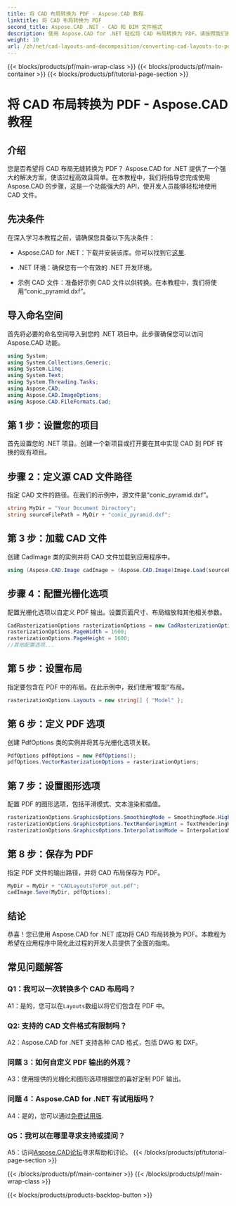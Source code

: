 ```yaml
---
title: 将 CAD 布局转换为 PDF - Aspose.CAD 教程
linktitle: 将 CAD 布局转换为 PDF
second_title: Aspose.CAD .NET - CAD 和 BIM 文件格式
description: 使用 Aspose.CAD for .NET 轻松将 CAD 布局转换为 PDF。请按照我们的分步指南进行无缝集成。
weight: 10
url: /zh/net/cad-layouts-and-decomposition/converting-cad-layouts-to-pdf/
---
```


{{< blocks/products/pf/main-wrap-class >}}
{{< blocks/products/pf/main-container >}}
{{< blocks/products/pf/tutorial-page-section >}}

# 将 CAD 布局转换为 PDF - Aspose.CAD 教程

## 介绍

您是否希望将 CAD 布局无缝转换为 PDF？ Aspose.CAD for .NET 提供了一个强大的解决方案，使该过程高效且简单。在本教程中，我们将指导您完成使用 Aspose.CAD 的步骤，这是一个功能强大的 API，使开发人员能够轻松地使用 CAD 文件。

## 先决条件

在深入学习本教程之前，请确保您具备以下先决条件：

-  Aspose.CAD for .NET：下载并安装该库。你可以找到它[这里](https://releases.aspose.com/cad/net/).

- .NET 环境：确保您有一个有效的 .NET 开发环境。

- 示例 CAD 文件：准备好示例 CAD 文件以供转换。在本教程中，我们将使用“conic_pyramid.dxf”。

## 导入命名空间

首先将必要的命名空间导入到您的 .NET 项目中。此步骤确保您可以访问 Aspose.CAD 功能。

```csharp
using System;
using System.Collections.Generic;
using System.Linq;
using System.Text;
using System.Threading.Tasks;
using Aspose.CAD;
using Aspose.CAD.ImageOptions;
using Aspose.CAD.FileFormats.Cad;
```

## 第 1 步：设置您的项目

首先设置您的 .NET 项目。创建一个新项目或打开要在其中实现 CAD 到 PDF 转换的现有项目。

## 步骤 2：定义源 CAD 文件路径

指定 CAD 文件的路径。在我们的示例中，源文件是“conic_pyramid.dxf”。

```csharp
string MyDir = "Your Document Directory";
string sourceFilePath = MyDir + "conic_pyramid.dxf";
```

## 第 3 步：加载 CAD 文件

创建 CadImage 类的实例并将 CAD 文件加载到应用程序中。

```csharp
using (Aspose.CAD.Image cadImage = (Aspose.CAD.Image)Image.Load(sourceFilePath))
```

## 步骤 4：配置光栅化选项

配置光栅化选项以自定义 PDF 输出。设置页面尺寸、布局缩放和其他相关参数。

```csharp
CadRasterizationOptions rasterizationOptions = new CadRasterizationOptions();
rasterizationOptions.PageWidth = 1600;
rasterizationOptions.PageHeight = 1600;
//其他配置选项...
```

## 第 5 步：设置布局

指定要包含在 PDF 中的布局。在此示例中，我们使用“模型”布局。

```csharp
rasterizationOptions.Layouts = new string[] { "Model" };
```

## 第 6 步：定义 PDF 选项

创建 PdfOptions 类的实例并将其与光栅化选项关联。

```csharp
PdfOptions pdfOptions = new PdfOptions();
pdfOptions.VectorRasterizationOptions = rasterizationOptions;
```

## 第 7 步：设置图形选项

配置 PDF 的图形选项，包括平滑模式、文本渲染和插值。

```csharp
rasterizationOptions.GraphicsOptions.SmoothingMode = SmoothingMode.HighQuality;
rasterizationOptions.GraphicsOptions.TextRenderingHint = TextRenderingHint.AntiAliasGridFit;
rasterizationOptions.GraphicsOptions.InterpolationMode = InterpolationMode.HighQualityBicubic;
```

## 第 8 步：保存为 PDF

指定 PDF 文件的输出路径，并将 CAD 布局保存为 PDF。

```csharp
MyDir = MyDir + "CADLayoutsToPDF_out.pdf";
cadImage.Save(MyDir, pdfOptions);
```

## 结论

恭喜！您已使用 Aspose.CAD for .NET 成功将 CAD 布局转换为 PDF。本教程为希望在应用程序中简化此过程的开发人员提供了全面的指南。

## 常见问题解答

### Q1：我可以一次转换多个 CAD 布局吗？

 A1：是的，您可以在`Layouts`数组以将它们包含在 PDF 中。

### Q2: 支持的 CAD 文件格式有限制吗？

A2：Aspose.CAD for .NET 支持各种 CAD 格式，包括 DWG 和 DXF。

### 问题 3：如何自定义 PDF 输出的外观？

A3：使用提供的光栅化和图形选项根据您的喜好定制 PDF 输出。

### 问题 4：Aspose.CAD for .NET 有试用版吗？

 A4：是的，您可以通过[免费试用版](https://releases.aspose.com/).

### Q5：我可以在哪里寻求支持或提问？

A5：访问[Aspose.CAD论坛](https://forum.aspose.com/c/cad/19)寻求帮助和讨论。
{{< /blocks/products/pf/tutorial-page-section >}}

{{< /blocks/products/pf/main-container >}}
{{< /blocks/products/pf/main-wrap-class >}}

{{< blocks/products/products-backtop-button >}}
